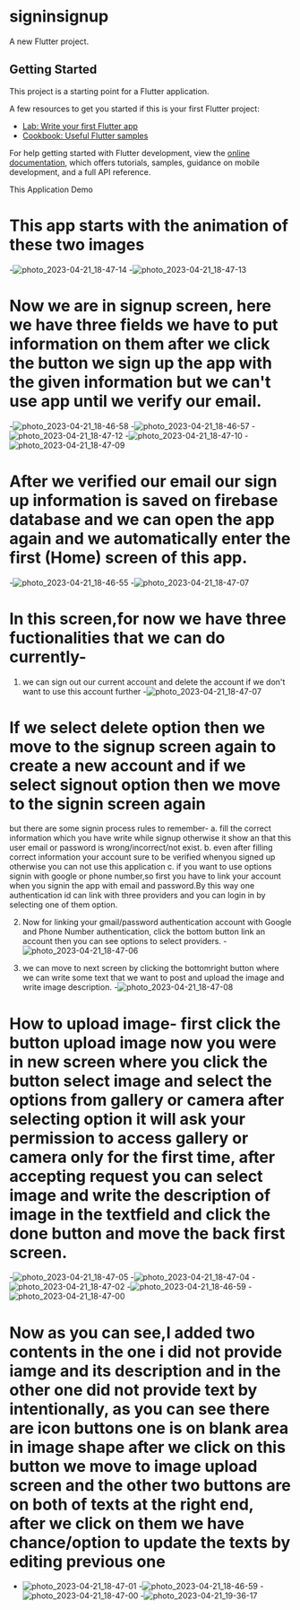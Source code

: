 # signinsignup

A new Flutter project.

## Getting Started

This project is a starting point for a Flutter application.

A few resources to get you started if this is your first Flutter project:

- [Lab: Write your first Flutter app](https://docs.flutter.dev/get-started/codelab)
- [Cookbook: Useful Flutter samples](https://docs.flutter.dev/cookbook)

For help getting started with Flutter development, view the
[online documentation](https://docs.flutter.dev/), which offers tutorials,
samples, guidance on mobile development, and a full API reference.


This Application Demo
# This app starts with the animation of these two images
-![photo_2023-04-21_18-47-14](https://user-images.githubusercontent.com/87036588/233646482-e2f071f0-b993-404d-9e0c-5592a063d979.jpg)
-![photo_2023-04-21_18-47-13](https://user-images.githubusercontent.com/87036588/233646511-8a21c32d-4baf-4855-9cd3-b631d2076e3a.jpg)

# Now we are in signup screen, here we have three fields we have to put information on them after we click the button we sign up the app with the given information but we can't use app until we verify our email.
-![photo_2023-04-21_18-46-58](https://user-images.githubusercontent.com/87036588/233648471-93d8e6af-6710-4353-ae28-a64dc7e50a4f.jpg)
-![photo_2023-04-21_18-46-57](https://user-images.githubusercontent.com/87036588/233648517-818eef91-7e33-47d3-9c84-d5e98c74009e.jpg)
-![photo_2023-04-21_18-47-12](https://user-images.githubusercontent.com/87036588/233648557-3c2bc9ec-9211-4fc8-8dd3-130ab2eea73a.jpg)
-![photo_2023-04-21_18-47-10](https://user-images.githubusercontent.com/87036588/233648584-9a9f9c3c-bfed-4f24-b33a-79f498ad9c7d.jpg)
-![photo_2023-04-21_18-47-09](https://user-images.githubusercontent.com/87036588/233651987-d4a6ad7b-4b8e-442a-91cd-75a555147b11.jpg)

# After we verified our email our sign up information is saved on firebase database and we can open the app again and we automatically enter the first (Home) screen of this app.
-![photo_2023-04-21_18-46-55](https://user-images.githubusercontent.com/87036588/233658656-e94f558b-7a07-4e58-81f4-587884041403.jpg)
-![photo_2023-04-21_18-47-07](https://user-images.githubusercontent.com/87036588/233649067-9d1158e0-0f18-4b66-b31e-7b410d7f6b3a.jpg)

# In this screen,for now we have three fuctionalities that we can do currently-
1. we can sign out our current account and delete the account if we don't want to use this account further
-![photo_2023-04-21_18-47-07](https://user-images.githubusercontent.com/87036588/233650700-9dec61de-dacd-446c-acd5-50fa106bd2e8.jpg)

# If we select delete option then we move to the signup screen again to create a new account and if we select signout option then we move to the signin screen again 
but there are some signin process rules to remember-
a. fill the correct information which you have write while signup otherwise it show an that this user email or password is wrong/incorrect/not exist.
b. even after filling correct information your account sure to be verified whenyou signed up otherwise you can not use this application
c. if you want to use options signin with google or phone number,so first you have to link your account when you signin the app with email and password.By this way one authentication id can link with three providers and you can login in by selecting one of them option.

2. Now for linking your gmail/password authentication account with Google and Phone Number authentication, click the bottom button link an account then you can see options to select providers. 
-![photo_2023-04-21_18-47-06](https://user-images.githubusercontent.com/87036588/233650895-52f1ba3b-0c86-4259-8a69-ad266733ee9a.jpg)

3. we can move to next screen by clicking the bottomright button where we can write some text that we want to post and upload the image and write image description.
-![photo_2023-04-21_18-47-08](https://user-images.githubusercontent.com/87036588/233651625-21de03f8-75a9-4955-b164-0bd5d7ea6a3b.jpg)

# How to upload image- first click the button upload image now you were in new screen where you click the button select image and select the options from gallery or camera after selecting option it will ask your permission to access gallery or camera only for the first time, after accepting request you can select image and write the description of image in the textfield and click the done button and move the back first screen.
-![photo_2023-04-21_18-47-05](https://user-images.githubusercontent.com/87036588/233653693-918b7f59-2cef-479a-8ab8-676e6b626e5a.jpg)
-![photo_2023-04-21_18-47-04](https://user-images.githubusercontent.com/87036588/233653736-d0a3bb4f-1152-44f8-b97a-8002be24dcc1.jpg)
-![photo_2023-04-21_18-47-02](https://user-images.githubusercontent.com/87036588/233653891-1d5c22ca-3694-4209-a095-e114f7b0367f.jpg)
-![photo_2023-04-21_18-46-59](https://user-images.githubusercontent.com/87036588/233654025-8a6296bd-496e-4089-8fc3-5825972010e9.jpg)
-![photo_2023-04-21_18-47-00](https://user-images.githubusercontent.com/87036588/233654058-2d6173c4-2be1-4243-8711-d884d85eb101.jpg)

# Now as you can see,I added two contents in the one i did not provide iamge and its description and in the other one did not provide text by intentionally, as you can see there are icon buttons one is on blank area in image shape after we click on this button we move to image upload screen and the other two buttons are on both of texts at the right end, after we click on them we have chance/option to update the texts by editing previous one
- ![photo_2023-04-21_18-47-01](https://user-images.githubusercontent.com/87036588/233657397-afed9023-81c4-45a3-953e-6e8418b3982a.jpg)
-![photo_2023-04-21_18-46-59](https://user-images.githubusercontent.com/87036588/233657710-bbe8cb3b-cfe9-4570-ad9b-1fe56a85ce0b.jpg)
-![photo_2023-04-21_18-47-00](https://user-images.githubusercontent.com/87036588/233657838-ad65ed2c-0eb3-4333-b381-afa74e596393.jpg)
-![photo_2023-04-21_19-36-17](https://user-images.githubusercontent.com/87036588/233657963-2bc3c9ba-b288-4600-9fad-d69c75fe0ad6.jpg)






